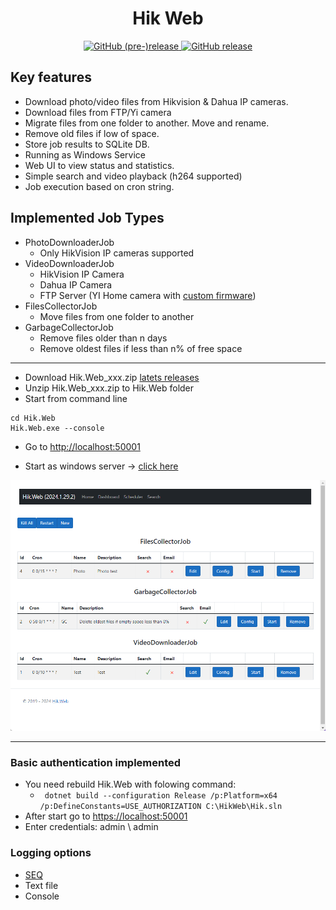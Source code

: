 <h1 align="center">Hik Web</h1>
<p align="center">
<a href="https://github.com/vov4uk/HikConsole/releases">
<img alt="GitHub (pre-)release" src="https://img.shields.io/github/v/release/vov4uk/HikConsole?include_prereleases"/>
</a>
<a href="https://github.com/vov4uk/HikConsole/releases">
<img alt="GitHub release" src="https://img.shields.io/github/downloads/vov4uk/HikConsole/total"/>
</a>
</p>


## Key features
* Download photo/video files from Hikvision & Dahua IP cameras.
* Download files from FTP/Yi camera
* Migrate files from one folder to another. Move and rename.
* Remove old files if low of space.
* Store job results to SQLite DB.
* Running as Windows Service
* Web UI to view status and statistics.
* Simple search and video playback (h264 supported)
* Job execution based on cron string.

## Implemented Job Types
* PhotoDownloaderJob
  * Only HikVision IP cameras supported
* VideoDownloaderJob
  * HikVision IP Camera
  * Dahua IP Camera
  * FTP Server (YI Home camera with [custom firmware](https://github.com/TheCrypt0/yi-hack-v4))
* FilesCollectorJob
  * Move files from one folder to another
* GarbageCollectorJob
  * Remove files older than n days
  * Remove oldest files if less than n% of free space
________________________________________________________________________

* Download Hik.Web_xxx.zip [latets releases](https://github.com/vov4uk/HikConsole/releases/latest)
* Unzip Hik.Web_xxx.zip to Hik.Web folder
* Start from command line
```
cd Hik.Web
Hik.Web.exe --console
```
* Go to [http://localhost:50001](http://localhost:50001)

* Start as windows server -> [click here](https://github.com/vov4uk/HikConsole/blob/master/src/Hik.Web/Build/install.bat)

![Alt text](HikConsole.png?raw=true "Output example")


________________________________________________________________________
### Basic authentication implemented
* You need rebuild Hik.Web with folowing command:
  * ``` dotnet build --configuration Release /p:Platform=x64 /p:DefineConstants=USE_AUTHORIZATION C:\HikWeb\Hik.sln```
* After start go to [https://localhost:50001](https://localhost:50001)
* Enter credentials: admin \ admin

### Logging options
* [SEQ](https://datalust.co/seq)
* Text file
* Console